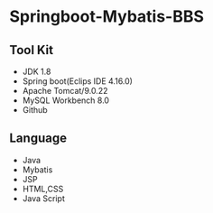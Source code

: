 # Springboot-Mybatis-BBS

## Tool Kit
- JDK 1.8
- Spring boot(Eclips IDE 4.16.0)
- Apache Tomcat/9.0.22
- MySQL Workbench 8.0
- Github

## Language
- Java
- Mybatis
- JSP
- HTML,CSS
- Java Script
